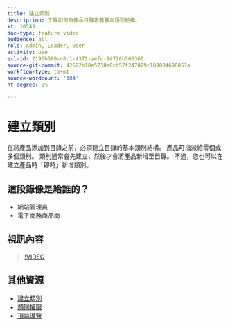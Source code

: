 ```yaml
---
title: 建立類別
description: 了解如何為產品目錄定義基本類別結構。
kt: 10549
doc-type: feature video
audience: all
role: Admin, Leader, User
activity: use
exl-id: 2193b580-c8c1-4371-aefc-94720b560360
source-git-commit: 42622b18e5738e8cb57f247029c189884698851a
workflow-type: tm+mt
source-wordcount: '104'
ht-degree: 0%

---
```


# 建立類別

在將產品添加到目錄之前，必須建立目錄的基本類別結構。 產品可指派給零個或多個類別。 類別通常會先建立，然後才會將產品新增至目錄。 不過，您也可以在建立產品時「即時」新增類別。

## 這段錄像是給誰的？

- 網站管理員
- 電子商務商品商

## 視訊內容

>[!VIDEO](https://video.tv.adobe.com/v/343746?quality=12&learn=on)

## 其他資源

- [建立類別](https://docs.magento.com/user-guide/catalog/category-create.html)
- [類別權限](https://docs.magento.com/user-guide/catalog/category-permissions.html)
- [頂端導覽](https://docs.magento.com/user-guide/catalog/navigation-top.html)
